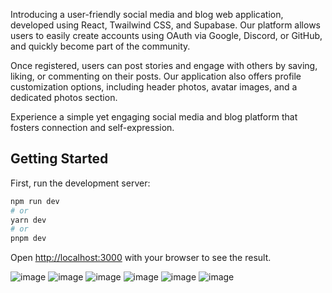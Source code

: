 Introducing a user-friendly social media and blog web application, developed using React, Twailwind CSS, and Supabase. Our platform allows users to easily create accounts using OAuth via Google, Discord, or GitHub, and quickly become part of the community.

Once registered, users can post stories and engage with others by saving, liking, or commenting on their posts. Our application also offers profile customization options, including header photos, avatar images, and a dedicated photos section.

Experience a simple yet engaging social media and blog platform that fosters connection and self-expression.
## Getting Started

First, run the development server:

```bash
npm run dev
# or
yarn dev
# or
pnpm dev
```

Open [http://localhost:3000](http://localhost:3000) with your browser to see the result.


![image](https://user-images.githubusercontent.com/98127581/226750886-a3832d4b-303e-4656-a6fd-ea5f907777d7.png)
![image](https://user-images.githubusercontent.com/98127581/226751036-47cd6926-3f2a-4b6a-a0a3-c0225b25be62.png)
![image](https://user-images.githubusercontent.com/98127581/226751138-49342011-d03a-4a05-bd1d-b59fa2fa357f.png)
![image](https://user-images.githubusercontent.com/98127581/226751201-7f554504-8742-4487-9401-8c4835cbd80b.png)
![image](https://user-images.githubusercontent.com/98127581/226751256-ec2ec6d8-1001-40ae-9d84-aa1dd657272c.png)
![image](https://user-images.githubusercontent.com/98127581/226751328-1bf6cb52-d5d0-4f1e-9345-c9691ec5d11f.png)


